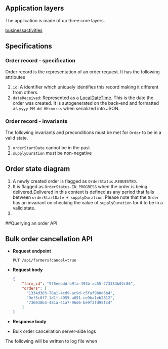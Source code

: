 

## Application layers

The application is made of up three core layers.

[businessactivities](src/main/java/com/rubiconwater/codingchallenge/joshluisaac/businessactivities)

## Specifications
### Order record  - specification
Order record is the representation of an order request. It has the following attributes

1. `id`: A identifier which uniquely identifies this record making it different from others.
2. `dateReceived`: Represented as a [LocalDateTime](https://docs.oracle.com/en/java/javase/11/docs/api/java.base/java/time/LocalDateTime.html). 
   This is the date the order was created. It is autogenerated on the back-end and formatted as `yyyy-MM-dd HH:mm:ss` when serialized into JSON.
   
   
### Order record  - invariants
The following invariants and preconditions must be met for `Order` to be in a valid state.
1. `orderStartDate` cannot be in the past
2. `supplyDuration` must be non-negative
   
   
## Order state diagram
1. A newly created order is flagged as `OrderStatus.REQUESTED`.
2. It is flagged as `OrderStatus.IN_PROGRESS` when the order is being delivered.Delivered in this context is defined as any period that falls between
`orderStartDate + supplyDuration`. Please note that the `Order` has an invariant on checking the value of `supplyDuration` for it to be in a valid state. 
3. 


##Querying an order API

## Bulk order cancellation API

* __Request endpoint__

     `PUT /api/farmers?cancel=true`

* __Request body__

    ```json
    {
        "farm_id": "975eebdd-b9fa-493b-ac55-273383b02c86",
        "orders": [
          "1334d383-78a1-4cd9-ac9d-c5faf980d6b4", 
          "9ef5c0f7-1d1f-4955-a051-ce9ba1eb2812", 
          "736038b4-481a-41a7-96d6-be9f3fd95fc4"
        ]
    }
    ```
* __Response body__


* Bulk order cancellation server-side logs

The following will be written to log file when 
